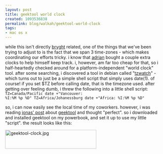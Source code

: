 ```yaml
--- 
layout: post
title: geektool world clock
created: 1093536838
permalink: blog/walkah/geektool-world-clock
tags: 
- mac os x
---
```

while this isn't directly <a href="http://www.bryght.com/">bryght</a> related, one of the things that we've been trying to adjust to is the fact that we span 3 time-zones - which makes coordinating our efforts tricky. i know that <a href="http://www.bryght.com/about/the-team/adrian">adrian</a> bought a couple extra clocks to help himself keep track. i, however, am far too cheap for that, so i half-heartedly checked around for a platform-independent "world clock" tool. after some searching, i discovered a tool in debian called "<a href="http://packages.debian.org/stable/utils/tzwatch">tzwatch</a>" - which turns out to just be a simple shell script that simply uses date(1). of course! if you set $TZ before calling date, that is the timezone used. after getting over feeling dumb, i threw the following into a little shell script:
<code>
TZ=Canada/Pacific date +"Vancouver: %I:%M %p %D"
TZ=Africa/Johanessburg date +"Africa:    %I:%M %p %D"
</code>

so, i can now easily see the local time of my coworkers. however, i was reading <a href="http://www.jluster.org/node/253">jonas' post</a> about <a href="http://projects.tynsoe.org/en/geektool/">geektool</a> and thought "perfect". so i downloaded and installed geektool on my powerbook, and set it up to use my little "script". the result looks like this:

<img src="http://walkah.net/files/geektool-clock.jpg" height="61" width="295" alt="geektool-clock.jpg" title="geektool-clock.jpg" />

